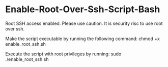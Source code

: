 # Enable-Root-Over-Ssh-Script-Bash
Root SSH access enabled. Please use caution. It is security risc to use root over ssh.

Make the script executable by running the following command:
chmod +x enable_root_ssh.sh

Execute the script with root privileges by running:
sudo ./enable_root_ssh.sh
